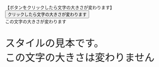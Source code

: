 <html>
<head>
<meta http-equiv="Content-Type" content="text/html; charset=UTF-8">
<title>
教材２ー１
</title>

<script type="text/javascript">

function mojiKawaru(){
	var span = document.getElementById("target");
	span.style.fontSize = "32px";
}

</script>
</head>
<body>
【ボタンをクリックしたら文字の大きさが変わります】<br>
<input type="button" value="クリックしたら文字の大きさが変わります" onclick="mojiKawaru()"><br>
<span id="target">この文字の大きさが変わります</span><br>
<br><br>
<span id="mihon" style="font-size:32px">
スタイルの見本です。<br>
この文字の大きさは変わりません
</span>
</body>
</html>





